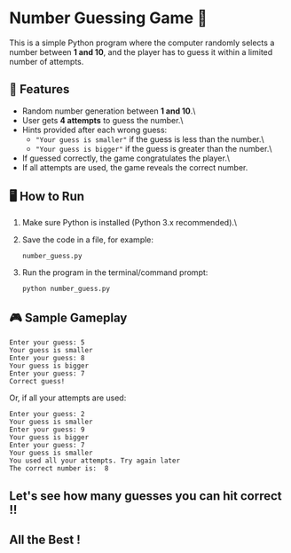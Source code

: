 # Number Guessing Game 🎲

This is a simple Python program where the computer randomly selects a
number between **1 and 10**, and the player has to guess it within a
limited number of attempts.

## 📌 Features

-   Random number generation between **1 and 10**.\
-   User gets **4 attempts** to guess the number.\
-   Hints provided after each wrong guess:
    -   `"Your guess is smaller"` if the guess is less than the number.\
    -   `"Your guess is bigger"` if the guess is greater than the
        number.\
-   If guessed correctly, the game congratulates the player.\
-   If all attempts are used, the game reveals the correct number.

## 🖥️ How to Run

1.  Make sure Python is installed (Python 3.x recommended).\

2.  Save the code in a file, for example:

    ``` bash
    number_guess.py
    ```

3.  Run the program in the terminal/command prompt:

    ``` bash
    python number_guess.py
    ```

## 🎮 Sample Gameplay

    Enter your guess: 5
    Your guess is smaller
    Enter your guess: 8
    Your guess is bigger
    Enter your guess: 7
    Correct guess!

Or, if all your attempts are used:

    Enter your guess: 2
    Your guess is smaller
    Enter your guess: 9
    Your guess is bigger
    Enter your guess: 7
    Your guess is smaller
    You used all your attempts. Try again later
    The correct number is:  8

## Let's see how many guesses you can hit correct !!
## All the Best !
